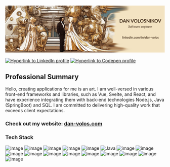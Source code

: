 ![banner image with name "Dan Volosnikov" and links to LinkedIn profile](banner-image.jpg)

[![Hyperlink to LinkedIn profile](https://img.shields.io/badge/linkedin-%230077B5.svg?style=for-the-badge&logo=linkedin)](https://www.linkedin.com/in/dan-volos/)
[![Hyperlink to Codepen profile](https://img.shields.io/badge/codepen-333333?style=for-the-badge&logo=codepen)](https://codepen.io/Volosnikov)


## Professional Summary

Hello, creating applications for me is an art. I am well-versed in various front-end frameworks and libraries, such as Vue, Svelte, and React, and have experience integrating them with back-end technologies Node.js, Java (SpringBoot) and SQL. I am committed to delivering high-quality work that exceeds client expectations.

### Check out my website: [dan-volos.com](https://portroyal.onrender.com/)

### Tech Stack
![image](https://img.shields.io/badge/Vue-41B883?style=for-the-badge&logo=vue.js&logoColor=white) ![image](https://img.shields.io/badge/Svelte-AA1E1E?style=for-the-badge&logo=svelte&logoColor=white) ![image](https://img.shields.io/badge/React-61DBFB?style=for-the-badge&logo=react.js&logoColor=white) ![image](https://img.shields.io/badge/TypeScript-007ACC?style=for-the-badge&logo=typescript&logoColor=white) ![image](https://img.shields.io/badge/JavaScript-323330?style=for-the-badge&logo=javascript&logoColor=F7DF1E) ![Java](https://img.shields.io/badge/java-%23ED8B00.svg?style=for-the-badge&logo=openjdk&logoColor=white) ![image](https://img.shields.io/badge/Spring_Boot-F2F4F9?style=for-the-badge&logo=spring-boot) ![image](https://img.shields.io/badge/Amazon_AWS-FF9900?style=for-the-badge&logo=amazonaws&logoColor=white) ![image](https://img.shields.io/badge/MySQL-005C84?style=for-the-badge&logo=mysql&logoColor=white) ![image](https://img.shields.io/badge/HTML5-E34F26?style=for-the-badge&logo=html5&logoColor=white) ![image](https://img.shields.io/badge/CSS3-1572B6?style=for-the-badge&logo=css3&logoColor=white) ![image](https://img.shields.io/badge/json-5E5C5C?style=for-the-badge&logo=json&logoColor=white) ![image](https://img.shields.io/badge/VSCode-0078D4?style=for-the-badge&logo=visual%20studio%20code&logoColor=white) ![image](https://img.shields.io/badge/IntelliJ_IDEA-000000.svg?style=for-the-badge&logo=intellij-idea&logoColor=white) ![image](https://img.shields.io/badge/GIT-E44C30?style=for-the-badge&logo=git&logoColor=white) ![image](https://img.shields.io/badge/Microsoft_Office-D83B01?style=for-the-badge&logo=microsoft-office&logoColor=white) ![image](https://img.shields.io/badge/Slack-4A154B?style=for-the-badge&logo=slack&logoColor=white)

<!--
**lightofdavinci/lightofdavinci** is a ✨ _special_ ✨ repository because its `README.md` (this file) appears on your GitHub profile.

Here are some ideas to get you started:

- 🔭 I’m currently working on ...
- 🌱 I’m currently learning ...
- 👯 I’m looking to collaborate on ...
- 🤔 I’m looking for help with ...
- 💬 Ask me about ...
- 📫 How to reach me: ...
- 😄 Pronouns: ...
- ⚡ Fun fact: ...
-->
